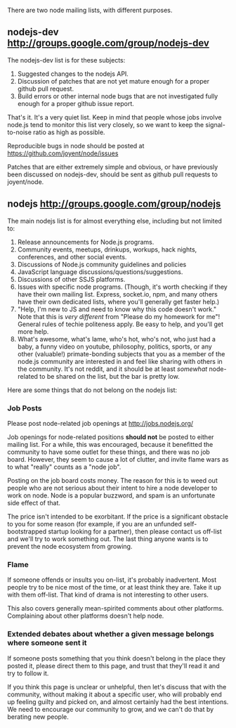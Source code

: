 There are two node mailing lists, with different purposes.

## nodejs-dev http://groups.google.com/group/nodejs-dev

The nodejs-dev list is for these subjects:

1. Suggested changes to the nodejs API.
2. Discussion of patches that are not yet mature enough for a proper github pull request.
3. Build errors or other internal node bugs that are not investigated fully enough for a proper github issue report.

That's it.  It's a very quiet list.  Keep in mind that people whose jobs involve node.js tend to monitor this list very closely, so we want to keep the signal-to-noise ratio as high as possible.

Reproducible bugs in node should be posted at https://github.com/joyent/node/issues

Patches that are either extremely simple and obvious, or have previously been discussed on nodejs-dev, should be sent as github pull requests to joyent/node.

## nodejs http://groups.google.com/group/nodejs

The main nodejs list is for almost everything else, including but not limited to:

1. Release announcements for Node.js programs.
2. Community events, meetups, drinkups, workups, hack nights, conferences, and other social events.
3. Discussions of Node.js community guidelines and policies
4. JavaScript language discussions/questions/suggestions.
5. Discussions of other SSJS platforms.
6. Issues with specific node programs.  (Though, it's worth checking if they have their own mailing list.  Express, socket.io, npm, and many others have their own dedicated lists, where you'll generally get faster help.)
7. "Help, I'm new to JS and need to know why this code doesn't work."  Note that this is *very different* from "Please do my homework for me"!  General rules of techie politeness apply.  Be easy to help, and you'll get more help.
8. What's awesome, what's lame, who's hot, who's not, who just had a baby, a funny video on youtube, philosophy, politics, sports, or any other (valuable!) primate-bonding subjects that you as a member of the node.js community are interested in and feel like sharing with others in the community.  It's not reddit, and it should be at least *somewhat* node-related to be shared on the list, but the bar is pretty low.

Here are some things that do not belong on the nodejs list:

### Job Posts

Please post node-related job openings at http://jobs.nodejs.org/

Job openings for node-related positions **should not** be posted to either mailing list.  For a while, this was encouraged, because it benefitted the community to have some outlet for these things, and there was no job board.  However, they seem to cause a lot of clutter, and invite flame wars as to what "really" counts as a "node job".

Posting on the job board costs money.  The reason for this is to weed out people who are not serious about their intent to hire a node developer to work on node.  Node is a popular buzzword, and spam is an unfortunate side effect of that.

The price isn't intended to be exorbitant.  If the price is a significant obstacle to you for some reason (for example, if you are an unfunded self-bootstrapped startup looking for a partner), then please contact us off-list and we'll try to work something out.  The last thing anyone wants is to prevent the node ecosystem from growing.

### Flame

If someone offends or insults you on-list, it's probably inadvertent.  Most people try to be nice most of the time, or at least think they are.  Take it up with them off-list.  That kind of drama is not interesting to other users.

This also covers generally mean-spirited comments about other platforms.  Complaining about other platforms doesn't help node.

### Extended debates about whether a given message belongs where someone sent it

If someone posts something that you think doesn't belong in the place they posted it, please direct them to this page, and trust that they'll read it and try to follow it.

If you think this page is unclear or unhelpful, then let's discuss that with the community, without making it about a specific user, who will probably end up feeling guilty and picked on, and almost certainly had the best intentions.  We need to encourage our community to grow, and we can't do that by berating new people.